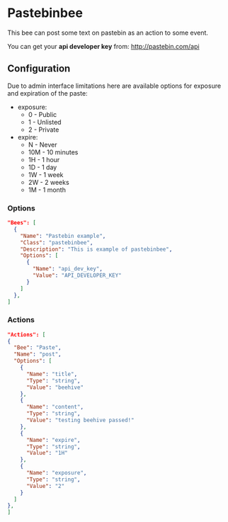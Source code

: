 # Pastebinbee

This bee can post some text on pastebin as an action to some event.

You can get your **api developer key** from: http://pastebin.com/api

## Configuration

Due to admin interface limitations here are available options
for exposure and expiration of the paste:
* exposure:
  * 0 - Public
  * 1 - Unlisted
  * 2 - Private
* expire:
  * N - Never
  * 10M - 10 minutes
  * 1H - 1 hour
  * 1D - 1 day
  * 1W - 1 week
  * 2W - 2 weeks
  * 1M - 1 month

### Options
```json
"Bees": [
  {
    "Name": "Pastebin example",
    "Class": "pastebinbee",
    "Description": "This is example of pastebinbee",
    "Options": [
      {
        "Name": "api_dev_key",
        "Value": "API_DEVELOPER_KEY"
      }
    ]
  },
]
```

### Actions

```json
"Actions": [
{
  "Bee": "Paste",
  "Name": "post",
  "Options": [
    {
      "Name": "title",
      "Type": "string",
      "Value": "beehive"
    },
    {
      "Name": "content",
      "Type": "string",
      "Value": "testing beehive passed!"
    },
    {
      "Name": "expire",
      "Type": "string",
      "Value": "1H"
    },
    {
      "Name": "exposure",
      "Type": "string",
      "Value": "2"
    }
  ]
},
]
```
